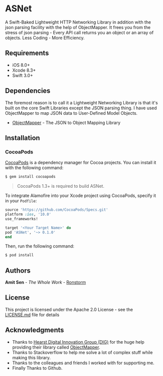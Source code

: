 # ASNet

A Swift-Baked Lightweight HTTP Networking Library in addition with the json parsing facility with the help of ObjectMapper. It frees you from the stress of json parsing - Every API call returns you an object or an array of objects. Less Coding - More Efficiency.


## Requirements

- iOS 8.0+
- Xcode 8.3+
- Swift 3.0+


## Dependencies

The foremost reason is to call it a Lightweight Networking Library is that it's built on the core Swift Libraries except the JSON parsing thing. I have used ObjectMapper to map JSON data to User-Defined Model Objects.

* [ObjectMapper](https://github.com/Hearst-DD/ObjectMapper) - The JSON to Object Mapping Library


## Installation

### CocoaPods

[CocoaPods](http://cocoapods.org) is a dependency manager for Cocoa projects. You can install it with the following command:

```bash
$ gem install cocoapods
```

> CocoaPods 1.3+ is required to build ASNet.

To integrate Alamofire into your Xcode project using CocoaPods, specify it in your `Podfile`:

```ruby
source 'https://github.com/CocoaPods/Specs.git'
platform :ios, '10.0'
use_frameworks!

target '<Your Target Name>' do
pod 'ASNet', '~> 0.1.0'
end
```

Then, run the following command:

```bash
$ pod install
```


## Authors

**Amit Sen** - *The Whole Work* - [Ronstorm](https://github.com/ronstorm)


## License

This project is licensed under the Apache 2.0 License - see the [LICENSE.md](https://github.com/Medium/opensource/blob/master/apache-license-2.0.md) file for details


## Acknowledgments

* Thanks to [Hearst Digital Innovation Group (DIG)](https://github.com/Hearst-DD) for the huge help providing their library called [ObjectMapper](https://github.com/Hearst-DD/ObjectMapper).
* Thanks to Stackoverflow to help me solve a lot of complex stuff while making this library.
* Thanks to the colleagues and friends I worked with for supporting me.
* Finally Thanks to Github.
